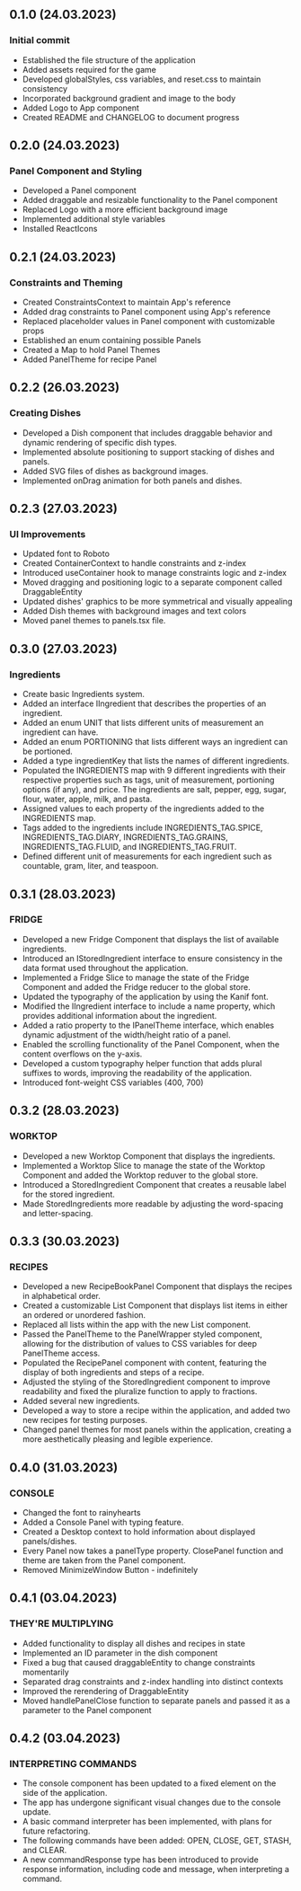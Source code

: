 ## 0.1.0 (24.03.2023)

### Initial commit
* Established the file structure of the application
* Added assets required for the game
* Developed globalStyles, css variables, and reset.css to maintain consistency
* Incorporated background gradient and image to the body
* Added Logo to App component
* Created README and CHANGELOG to document progress

## 0.2.0 (24.03.2023)

### Panel Component and Styling
* Developed a Panel component
* Added draggable and resizable functionality to the Panel component
* Replaced Logo with a more efficient background image
* Implemented additional style variables
* Installed ReactIcons

## 0.2.1 (24.03.2023)

### Constraints and Theming
* Created ConstraintsContext to maintain App's reference
* Added drag constraints to Panel component using App's reference
* Replaced placeholder values in Panel component with customizable props
* Established an enum containing possible Panels
* Created a Map to hold Panel Themes
* Added PanelTheme for recipe Panel

## 0.2.2 (26.03.2023)
### Creating Dishes
* Developed a Dish component that includes draggable behavior and dynamic rendering of specific dish types.
* Implemented absolute positioning to support stacking of dishes and panels.
* Added SVG files of dishes as background images.
* Implemented onDrag animation for both panels and dishes.

## 0.2.3 (27.03.2023)
### UI Improvements
* Updated font to Roboto
* Created ContainerContext to handle constraints and z-index
* Introduced useContainer hook to manage constraints logic and z-index
* Moved dragging and positioning logic to a separate component called DraggableEntity
* Updated dishes' graphics to be more symmetrical and visually appealing
* Added Dish themes with background images and text colors
* Moved panel themes to panels.tsx file.

## 0.3.0 (27.03.2023)
### Ingredients
* Create basic Ingredients system.
* Added an interface IIngredient that describes the properties of an ingredient.
* Added an enum UNIT that lists different units of measurement an ingredient can have.
* Added an enum PORTIONING that lists different ways an ingredient can be portioned.
* Added a type ingredientKey that lists the names of different ingredients.
* Populated the INGREDIENTS map with 9 different ingredients with their respective properties such as tags, unit of measurement, portioning options (if any), and price. The ingredients are salt, pepper, egg, sugar, flour, water, apple, milk, and pasta.
* Assigned values to each property of the ingredients added to the INGREDIENTS map.
* Tags added to the ingredients include INGREDIENTS_TAG.SPICE, INGREDIENTS_TAG.DIARY, INGREDIENTS_TAG.GRAINS, INGREDIENTS_TAG.FLUID, and INGREDIENTS_TAG.FRUIT.
* Defined different unit of measurements for each ingredient such as countable, gram, liter, and teaspoon.

## 0.3.1 (28.03.2023)
### FRIDGE
* Developed a new Fridge Component that displays the list of available ingredients.
* Introduced an IStoredIngredient interface to ensure consistency in the data format used throughout the application.
* Implemented a Fridge Slice to manage the state of the Fridge Component and added the Fridge reducer to the global store.
* Updated the typography of the application by using the Kanif font.
* Modified the IIngredient interface to include a name property, which provides additional information about the ingredient.
* Added a ratio property to the IPanelTheme interface, which enables dynamic adjustment of the width/height ratio of a panel.
* Enabled the scrolling functionality of the Panel Component, when the content overflows on the y-axis.
* Developed a custom typography helper function that adds plural suffixes to words, improving the readability of the application.
* Introduced font-weight CSS variables (400, 700)

## 0.3.2 (28.03.2023)
### WORKTOP
* Developed a new Worktop Component that displays the ingredients.
* Implemented a Worktop Slice to manage the state of the Worktop Component and added the Worktop reduver to the global store.
* Introduced a StoredIngredient Component that creates a reusable label for the stored ingredient.
* Made StoredIngredients more readable by adjusting the word-spacing and letter-spacing.

## 0.3.3 (30.03.2023)
### RECIPES
* Developed a new RecipeBookPanel Component that displays the recipes in alphabetical order.
* Created a customizable List Component that displays list items in either an ordered or unordered fashion.
* Replaced all lists within the app with the new List component.
* Passed the PanelTheme to the PanelWrapper styled component, allowing for the distribution of values to CSS variables for deep PanelTheme access.
* Populated the RecipePanel component with content, featuring the display of both ingredients and steps of a recipe.
* Adjusted the styling of the StoredIngredient component to improve readability and fixed the pluralize function to apply to fractions.
* Added several new ingredients.
* Developed a way to store a recipe within the application, and added two new recipes for testing purposes.
* Changed panel themes for most panels within the application, creating a more aesthetically pleasing and legible experience.

## 0.4.0 (31.03.2023)
### CONSOLE
* Changed the font to rainyhearts
* Added a Console Panel with typing feature.
* Created a Desktop context to hold information about displayed panels/dishes.
* Every Panel now takes a panelType property. ClosePanel function and theme are taken from the Panel component.
* Removed MinimizeWindow Button - indefinitely

## 0.4.1 (03.04.2023)
### THEY'RE MULTIPLYING
* Added functionality to display all dishes and recipes in state
* Implemented an ID parameter in the dish component
* Fixed a bug that caused draggableEntity to change constraints momentarily
* Separated drag constraints and z-index handling into distinct contexts
* Improved the rerendering of DraggableEntity
* Moved handlePanelClose function to separate panels and passed it as a parameter to the Panel component

## 0.4.2 (03.04.2023)
### INTERPRETING COMMANDS
* The console component has been updated to a fixed element on the side of the application.
* The app has undergone significant visual changes due to the console update.
* A basic command interpreter has been implemented, with plans for future refactoring.
* The following commands have been added: OPEN, CLOSE, GET, STASH, and CLEAR.
* A new commandResponse type has been introduced to provide response information, including code and message, when interpreting a command.
